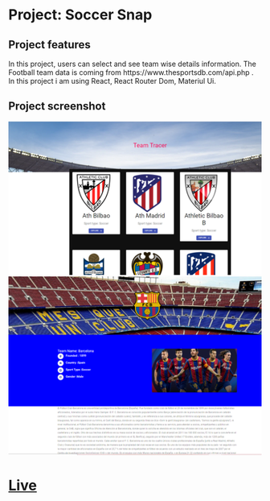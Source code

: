 # Project: Soccer Snap
<h2>Project features</h2>
<p>In this project, users can select and see team wise details information. The Football team data is coming from https://www.thesportsdb.com/api.php . In this project i am using React, React Router Dom, Materiul Ui.  </p>
<h2>Project screenshot</h2>
<img src="./src/images/screen1.png" alt="">
<br/>
<img src="./src/images/screen2.png" alt="">

<h1><a href="https://inspiring-heyrovsky-c7cd49.netlify.app/">Live</a></h2>